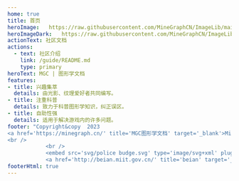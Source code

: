 ```yaml
---
home: true
title: 首页
heroImage:   https://raw.githubusercontent.com/MineGraphCN/ImageLib/main/MGCD/images/MGC.png
heroImageDark:   https://raw.githubusercontent.com/MineGraphCN/ImageLib/main/MGCD/images/MGC-HeroDark.png
actionText: 社区文档
actions:
  - text: 社区介绍
    link: /guide/README.md
    type: primary
heroText: MGC | 图形学文档
features:
- title: 兴趣集萃
  details: 由光影、纹理爱好者共同编写。
- title: 注重科普
  details: 致力于科普图形学知识，纠正误区。
- title: 自助性强
  details: 适用于解决游戏内的许多问题。
footer: "Copyright&copy  2023  
<a href='https://minegraph.cn/' title='MGC图形学文档' target='_blank'>MineGraph</a>  All  Rights  Reserved.
<br />
            <br />
            <embed src='svg/police budge.svg' type='image/svg+xml' pluginspage='http://www.adobe.com/svg/viewer/install/'>粤公网安备44142702000034  
            <a href='http://beian.miit.gov.cn/' title='beian' target='_blank'>粤ICP备2021038061号</a>"
footerHtml: true
---
```

